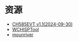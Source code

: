 ﻿# 资源

* [CH585EVT v1.1(2024-09-30)](https://www.wch.cn/downloads/CH585EVT_ZIP.html)
* [WCHISPTool](https://www.wch.cn/downloads/WCHISPTool_Setup_exe.html)
* [mounriver](http://www.mounriver.com/download)